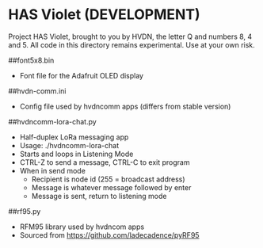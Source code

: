 # HAS Violet (DEVELOPMENT)

Project HAS Violet, brought to you by HVDN, the letter Q and numbers 8, 4 and 5. 
All code in this directory remains experimental. Use at your own risk.


##font5x8.bin
* Font file for the Adafruit OLED display

##hvdn-comm.ini
* Config file used by hvdncomm apps (differs from stable version)

##hvdncomm-lora-chat.py
* Half-duplex LoRa messaging app
* Usage: ./hvdncomm-lora-chat
* Starts and loops in Listening Mode
* CTRL-Z to send a message, CTRL-C to exit program
* When in send mode
  * Recipient is node id (255 = broadcast address)
  * Message is whatever message followed by enter
  * Message is sent, return to listening mode

##rf95.py
* RFM95 library used by hvdncom apps
* Sourced from https://github.com/ladecadence/pyRF95

